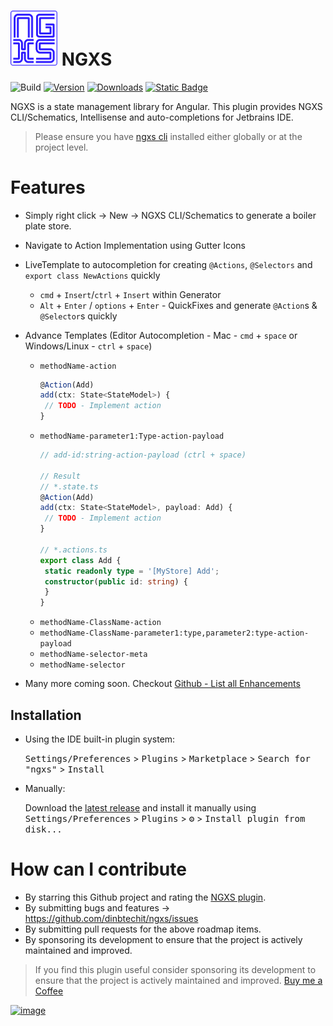 # <img src="src/main/resources/META-INF/pluginIcon.svg" alt="drawing" width="75"/> NGXS

![Build](https://github.com/dinbtechit/ngxs/workflows/Build/badge.svg)
[![Version](https://img.shields.io/jetbrains/plugin/v/22604-ngxs.svg)](https://plugins.jetbrains.com/plugin/22604-ngxs)
[![Downloads](https://img.shields.io/jetbrains/plugin/d/22604-ngxs.svg)](https://plugins.jetbrains.com/plugin/22604-ngxs)
[![Static Badge](https://img.shields.io/badge/--FFDD04?style=flat&logo=buy-me-a-coffee&logoColor=222222&label=Buy%20Me%20a%20Coffee&labelColor=FFDD04&color=FFDD04&link=https%3A%2F%2Fwww.buymeacoffee.com%2Fdinbtechit)
](https://www.buymeacoffee.com/dinbtechit)

<!-- Plugin description -->
NGXS is a state management library for Angular. This plugin provides NGXS CLI/Schematics, Intellisense and
auto-completions for Jetbrains IDE.

> Please ensure you have [ngxs cli](https://www.ngxs.io/plugins/cli) installed either globally or at the project level.

# Features

- Simply right click -> New -> NGXS CLI/Schematics to generate a boiler plate store.
- Navigate to Action Implementation using Gutter Icons
- LiveTemplate to autocompletion for creating `@Actions`, `@Selectors` and `export class NewActions` quickly
  - `cmd` + `Insert`/`ctrl` + `Insert` within Generator
  - `Alt` + `Enter` / `options` + `Enter` - QuickFixes and generate `@Action`s & `@Selector`s quickly
- Advance Templates (Editor Autocompletion - Mac - `cmd` + `space` or Windows/Linux - `ctrl` + `space`)
  - `methodName-action` 
    ```ts
    @Action(Add)
    add(ctx: State<StateModel>) {
     // TODO - Implement action
    }
    ```
  - `methodName-parameter1:Type-action-payload`
    ```ts
    // add-id:string-action-payload (ctrl + space)
    
    // Result 
    // *.state.ts
    @Action(Add)
    add(ctx: State<StateModel>, payload: Add) {
     // TODO - Implement action
    }
    
    // *.actions.ts
    export class Add {
     static readonly type = '[MyStore] Add';
     constructor(public id: string) {
     }
    }
    ``` 
  - `methodName-ClassName-action`  
  - `methodName-ClassName-parameter1:type,parameter2:type-action-payload` 
  - `methodName-selector-meta`
  -  `methodName-selector`
  
- Many more coming soon. Checkout [Github - List all Enhancements](https://github.com/dinbtechit/ngxs/issues?q=is%3Aissue+is%3Aopen+label%3Aenhancement)

<!-- Plugin description end -->

## Installation

- Using the IDE built-in plugin system:

  <kbd>Settings/Preferences</kbd> > <kbd>Plugins</kbd> > <kbd>Marketplace</kbd> > <kbd>Search for "ngxs"</kbd> >
  <kbd>Install</kbd>

- Manually:

  Download the [latest release](https://github.com/dinbtechit/ngxs/releases/latest) and install it manually using
  <kbd>Settings/Preferences</kbd> > <kbd>Plugins</kbd> > <kbd>⚙️</kbd> > <kbd>Install plugin from disk...</kbd>

# How can I contribute

- By starring this Github project and rating the [NGXS plugin](https://plugins.jetbrains.com/plugin/22604-ngxs).
- By submitting bugs and features -> https://github.com/dinbtechit/ngxs/issues
- By submitting pull requests for the above roadmap items.
- By sponsoring its development to ensure that the project is actively maintained and improved.

> If you find this plugin useful consider sponsoring its development to ensure that the project is actively maintained
> and improved. [Buy me a Coffee](https://www.buymeacoffee.com/dinbtechit)

[![image](https://www.buymeacoffee.com/assets/img/guidelines/download-assets-sm-1.svg)](https://www.buymeacoffee.com/dinbtechit)
